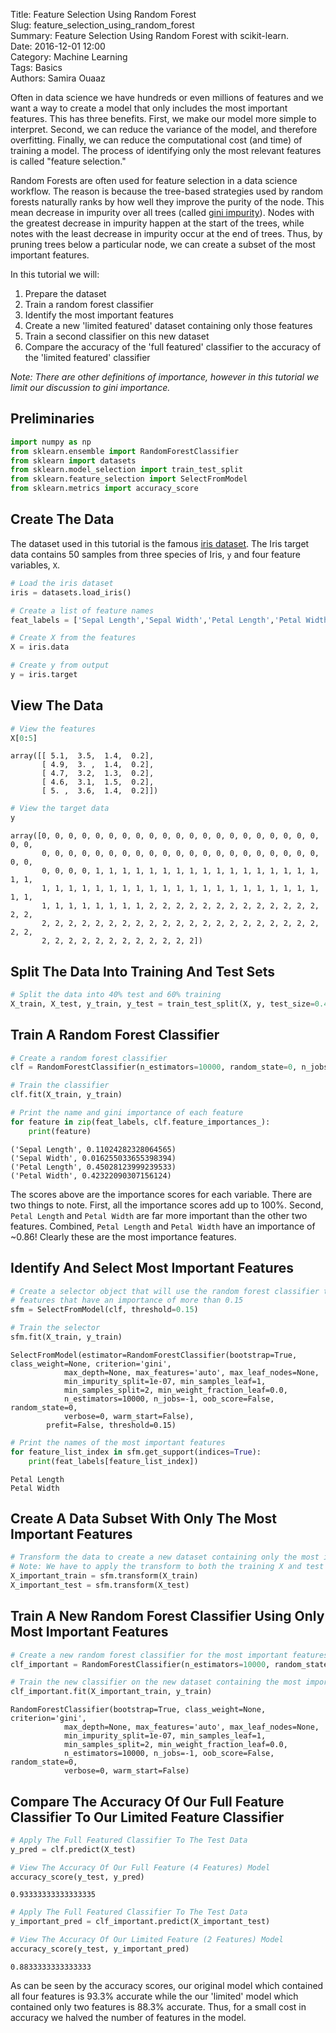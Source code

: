 Title: Feature Selection Using Random Forest  
Slug: feature_selection_using_random_forest  
Summary: Feature Selection Using Random Forest with scikit-learn.  
Date: 2016-12-01 12:00  
Category: Machine Learning  
Tags: Basics  
Authors: Samira Ouaaz  

Often in data science we have hundreds or even millions of features and we want a way to create a model that only includes the most important features. This has three benefits. First, we make our model more simple to interpret. Second, we can reduce the variance of the model, and therefore overfitting. Finally, we can reduce the computational cost (and time) of training a model. The process of identifying only the most relevant features is called "feature selection."

Random Forests are often used for feature selection in a data science workflow. The reason is because the tree-based strategies used by random forests naturally ranks by how well they improve the purity of the node. This mean decrease in impurity over all trees (called [gini impurity](https://en.wikipedia.org/wiki/Decision_tree_learning#Gini_impurity)). Nodes with the greatest decrease in impurity happen at the start of the trees, while notes with the least decrease in impurity occur at the end of trees. Thus, by pruning trees below a particular node, we can create a subset of the most important features.

In this tutorial we will:

1. Prepare the dataset
2. Train a random forest classifier
3. Identify the most important features
4. Create a new 'limited featured' dataset containing only those features
5. Train a second classifier on this new dataset
6. Compare the accuracy of the 'full featured' classifier to the accuracy of the 'limited featured' classifier

_Note: There are other definitions of importance, however in this tutorial we limit our discussion to gini importance._

## Preliminaries


```python
import numpy as np
from sklearn.ensemble import RandomForestClassifier
from sklearn import datasets
from sklearn.model_selection import train_test_split
from sklearn.feature_selection import SelectFromModel
from sklearn.metrics import accuracy_score
```

## Create The Data

The dataset used in this tutorial is the famous [iris dataset](https://en.wikipedia.org/wiki/Iris_flower_data_set). The Iris target data contains 50 samples from three species of Iris, `y` and four feature variables, `X`.


```python
# Load the iris dataset
iris = datasets.load_iris()

# Create a list of feature names
feat_labels = ['Sepal Length','Sepal Width','Petal Length','Petal Width']

# Create X from the features
X = iris.data

# Create y from output
y = iris.target
```

## View The Data


```python
# View the features
X[0:5]
```




    array([[ 5.1,  3.5,  1.4,  0.2],
           [ 4.9,  3. ,  1.4,  0.2],
           [ 4.7,  3.2,  1.3,  0.2],
           [ 4.6,  3.1,  1.5,  0.2],
           [ 5. ,  3.6,  1.4,  0.2]])




```python
# View the target data
y
```




    array([0, 0, 0, 0, 0, 0, 0, 0, 0, 0, 0, 0, 0, 0, 0, 0, 0, 0, 0, 0, 0, 0, 0,
           0, 0, 0, 0, 0, 0, 0, 0, 0, 0, 0, 0, 0, 0, 0, 0, 0, 0, 0, 0, 0, 0, 0,
           0, 0, 0, 0, 1, 1, 1, 1, 1, 1, 1, 1, 1, 1, 1, 1, 1, 1, 1, 1, 1, 1, 1,
           1, 1, 1, 1, 1, 1, 1, 1, 1, 1, 1, 1, 1, 1, 1, 1, 1, 1, 1, 1, 1, 1, 1,
           1, 1, 1, 1, 1, 1, 1, 1, 2, 2, 2, 2, 2, 2, 2, 2, 2, 2, 2, 2, 2, 2, 2,
           2, 2, 2, 2, 2, 2, 2, 2, 2, 2, 2, 2, 2, 2, 2, 2, 2, 2, 2, 2, 2, 2, 2,
           2, 2, 2, 2, 2, 2, 2, 2, 2, 2, 2, 2])



## Split The Data Into Training And Test Sets


```python
# Split the data into 40% test and 60% training
X_train, X_test, y_train, y_test = train_test_split(X, y, test_size=0.4, random_state=0)
```

## Train A Random Forest Classifier


```python
# Create a random forest classifier
clf = RandomForestClassifier(n_estimators=10000, random_state=0, n_jobs=-1)

# Train the classifier
clf.fit(X_train, y_train)

# Print the name and gini importance of each feature
for feature in zip(feat_labels, clf.feature_importances_):
    print(feature)
```

    ('Sepal Length', 0.11024282328064565)
    ('Sepal Width', 0.016255033655398394)
    ('Petal Length', 0.45028123999239533)
    ('Petal Width', 0.42322090307156124)


The scores above are the importance scores for each variable. There are two things to note. First, all the importance scores add up to 100%. Second, `Petal Length` and `Petal Width` are far more important than the other two features. Combined, `Petal Length` and `Petal Width` have an importance of ~0.86! Clearly these are the most importance features.

## Identify And Select Most Important Features


```python
# Create a selector object that will use the random forest classifier to identify
# features that have an importance of more than 0.15
sfm = SelectFromModel(clf, threshold=0.15)

# Train the selector
sfm.fit(X_train, y_train)
```




    SelectFromModel(estimator=RandomForestClassifier(bootstrap=True, class_weight=None, criterion='gini',
                max_depth=None, max_features='auto', max_leaf_nodes=None,
                min_impurity_split=1e-07, min_samples_leaf=1,
                min_samples_split=2, min_weight_fraction_leaf=0.0,
                n_estimators=10000, n_jobs=-1, oob_score=False, random_state=0,
                verbose=0, warm_start=False),
            prefit=False, threshold=0.15)




```python
# Print the names of the most important features
for feature_list_index in sfm.get_support(indices=True):
    print(feat_labels[feature_list_index])
```

    Petal Length
    Petal Width


## Create A Data Subset With Only The Most Important Features


```python
# Transform the data to create a new dataset containing only the most important features
# Note: We have to apply the transform to both the training X and test X data.
X_important_train = sfm.transform(X_train)
X_important_test = sfm.transform(X_test)
```

## Train A New Random Forest Classifier Using Only Most Important Features


```python
# Create a new random forest classifier for the most important features
clf_important = RandomForestClassifier(n_estimators=10000, random_state=0, n_jobs=-1)

# Train the new classifier on the new dataset containing the most important features
clf_important.fit(X_important_train, y_train)
```




    RandomForestClassifier(bootstrap=True, class_weight=None, criterion='gini',
                max_depth=None, max_features='auto', max_leaf_nodes=None,
                min_impurity_split=1e-07, min_samples_leaf=1,
                min_samples_split=2, min_weight_fraction_leaf=0.0,
                n_estimators=10000, n_jobs=-1, oob_score=False, random_state=0,
                verbose=0, warm_start=False)



## Compare The Accuracy Of Our Full Feature Classifier To Our Limited Feature Classifier


```python
# Apply The Full Featured Classifier To The Test Data
y_pred = clf.predict(X_test)

# View The Accuracy Of Our Full Feature (4 Features) Model
accuracy_score(y_test, y_pred)
```




    0.93333333333333335




```python
# Apply The Full Featured Classifier To The Test Data
y_important_pred = clf_important.predict(X_important_test)

# View The Accuracy Of Our Limited Feature (2 Features) Model
accuracy_score(y_test, y_important_pred)
```




    0.8833333333333333



As can be seen by the accuracy scores, our original model which contained all four features is 93.3% accurate while the our 'limited' model which contained only two features is 88.3% accurate. Thus, for a small cost in accuracy we halved the number of features in the model.
